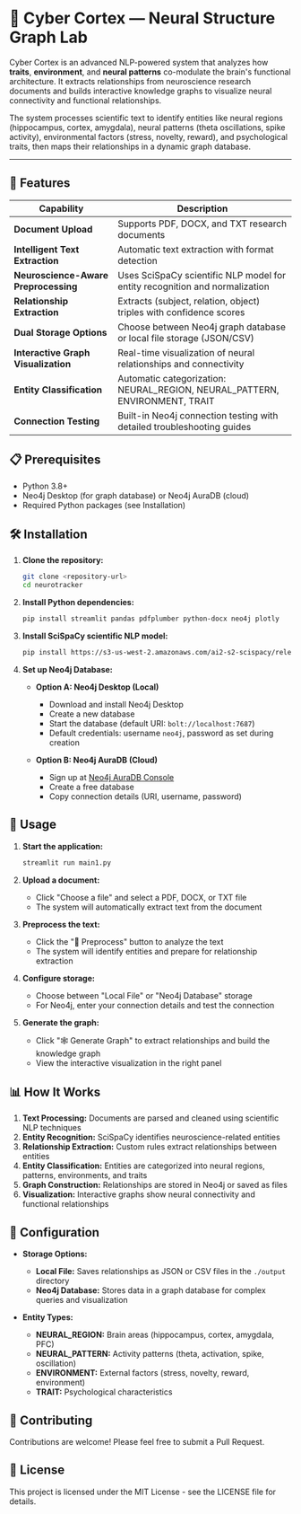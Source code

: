 # 🧠 Cyber Cortex — Neural Structure Graph Lab

Cyber Cortex is an advanced NLP-powered system that analyzes how **traits**, **environment**, and **neural patterns** co-modulate the brain's functional architecture. It extracts relationships from neuroscience research documents and builds interactive knowledge graphs to visualize neural connectivity and functional relationships.

The system processes scientific text to identify entities like neural regions (hippocampus, cortex, amygdala), neural patterns (theta oscillations, spike activity), environmental factors (stress, novelty, reward), and psychological traits, then maps their relationships in a dynamic graph database.

---

## 🚀 Features

| Capability                           | Description                                                                 |
| ------------------------------------ | --------------------------------------------------------------------------- |
| **Document Upload**                  | Supports PDF, DOCX, and TXT research documents                              |
| **Intelligent Text Extraction**      | Automatic text extraction with format detection                             |
| **Neuroscience-Aware Preprocessing** | Uses SciSpaCy scientific NLP model for entity recognition and normalization |
| **Relationship Extraction**          | Extracts (subject, relation, object) triples with confidence scores         |
| **Dual Storage Options**             | Choose between Neo4j graph database or local file storage (JSON/CSV)        |
| **Interactive Graph Visualization**  | Real-time visualization of neural relationships and connectivity            |
| **Entity Classification**            | Automatic categorization: NEURAL_REGION, NEURAL_PATTERN, ENVIRONMENT, TRAIT |
| **Connection Testing**               | Built-in Neo4j connection testing with detailed troubleshooting guides      |

## 📋 Prerequisites

- Python 3.8+
- Neo4j Desktop (for graph database) or Neo4j AuraDB (cloud)
- Required Python packages (see Installation)

## 🛠️ Installation

1. **Clone the repository:**

   ```bash
   git clone <repository-url>
   cd neurotracker
   ```

2. **Install Python dependencies:**

   ```bash
   pip install streamlit pandas pdfplumber python-docx neo4j plotly
   ```

3. **Install SciSpaCy scientific NLP model:**

   ```bash
   pip install https://s3-us-west-2.amazonaws.com/ai2-s2-scispacy/releases/v0.5.1/en_core_sci_lg-0.5.1.tar.gz
   ```

4. **Set up Neo4j Database:**

   - **Option A: Neo4j Desktop (Local)**

     - Download and install Neo4j Desktop
     - Create a new database
     - Start the database (default URI: `bolt://localhost:7687`)
     - Default credentials: username `neo4j`, password as set during creation

   - **Option B: Neo4j AuraDB (Cloud)**
     - Sign up at [Neo4j AuraDB Console](https://console.neo4j.io)
     - Create a free database
     - Copy connection details (URI, username, password)

## 🚀 Usage

1. **Start the application:**

   ```bash
   streamlit run main1.py
   ```

2. **Upload a document:**

   - Click "Choose a file" and select a PDF, DOCX, or TXT file
   - The system will automatically extract text from the document

3. **Preprocess the text:**

   - Click the "🔧 Preprocess" button to analyze the text
   - The system will identify entities and prepare for relationship extraction

4. **Configure storage:**

   - Choose between "Local File" or "Neo4j Database" storage
   - For Neo4j, enter your connection details and test the connection

5. **Generate the graph:**
   - Click "🕸️ Generate Graph" to extract relationships and build the knowledge graph
   - View the interactive visualization in the right panel

## 📊 How It Works

1. **Text Processing:** Documents are parsed and cleaned using scientific NLP techniques
2. **Entity Recognition:** SciSpaCy identifies neuroscience-related entities
3. **Relationship Extraction:** Custom rules extract relationships between entities
4. **Entity Classification:** Entities are categorized into neural regions, patterns, environments, and traits
5. **Graph Construction:** Relationships are stored in Neo4j or saved as files
6. **Visualization:** Interactive graphs show neural connectivity and functional relationships

## 🔧 Configuration

- **Storage Options:**

  - **Local File:** Saves relationships as JSON or CSV files in the `./output` directory
  - **Neo4j Database:** Stores data in a graph database for complex queries and visualization

- **Entity Types:**
  - **NEURAL_REGION:** Brain areas (hippocampus, cortex, amygdala, PFC)
  - **NEURAL_PATTERN:** Activity patterns (theta, activation, spike, oscillation)
  - **ENVIRONMENT:** External factors (stress, novelty, reward, environment)
  - **TRAIT:** Psychological characteristics

## 🤝 Contributing

Contributions are welcome! Please feel free to submit a Pull Request.

## 📄 License

This project is licensed under the MIT License - see the LICENSE file for details.
